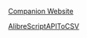 [Companion Website](https://publish.obsidian.md/a-d-programming/)

[AlibreScriptAPIToCSV](https://docs.google.com/spreadsheets/d/1VBC92HOAkMPXikrkiCeVebNg9V-d-igJlTxoCNYk1BA/edit?usp=sharing)
